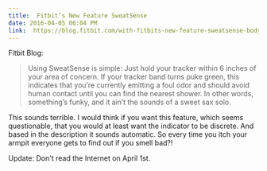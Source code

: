 ```yaml
---
title:  Fitbit’s New Feature SweatSense
date: 2016-04-05 06:04 PM
link:  https://blog.fitbit.com/with-fitbits-new-feature-sweatsense-body-odor-is-no-longer-a-guessing-game/
---
```


Fitbit Blog:

> Using SweatSense is simple: Just hold your tracker within 6 inches of your area of concern. If your tracker band turns puke green, this indicates that you’re currently emitting a foul odor and should avoid human contact until you can find the nearest shower. In other words, something’s funky, and it ain’t the sounds of a sweet sax solo. 

This sounds terrible. I would think if you want this feature, which seems questionable, that you would at least want the indicator to be discrete. And based in the description it sounds automatic. So every time you itch your armpit everyone gets to find out if you smell bad?!

Update: Don't read the Internet on April 1st. 